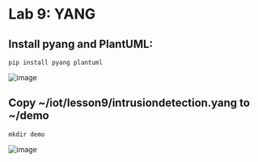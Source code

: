 # Lab 9: YANG

## Install pyang and PlantUML:
```
pip install pyang plantuml
```
![image](https://user-images.githubusercontent.com/94701716/235489513-e50f8ae5-7cb0-4d2a-bb88-9d762b73d681.png)

## Copy ~/iot/lesson9/intrusiondetection.yang to ~/demo
```
mkdir demo
```
![image](https://user-images.githubusercontent.com/94701716/235511256-983578e3-069a-4122-ba01-f4945a4861a2.png)


